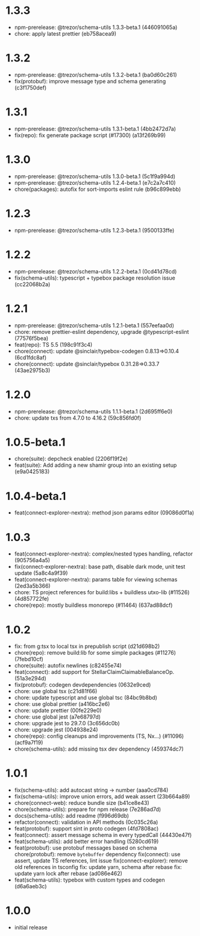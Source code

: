 # 1.3.3

- npm-prerelease: @trezor/schema-utils 1.3.3-beta.1 (446091065a)
- chore: apply latest prettier (eb758acea9)

# 1.3.2

- npm-prerelease: @trezor/schema-utils 1.3.2-beta.1 (ba0d60c261)
- fix(protobuf): improve message type and schema generating (c3f1750def)

# 1.3.1

- npm-prerelease: @trezor/schema-utils 1.3.1-beta.1 (4bb2472d7a)
- fix(repo): fix generate package script (#17300) (a13f269b99)

# 1.3.0

- npm-prerelease: @trezor/schema-utils 1.3.0-beta.1 (5c1f9a994d)
- npm-prerelease: @trezor/schema-utils 1.2.4-beta.1 (e7c2a7c410)
- chore(packages): autofix for sort-imports eslint rule (b96c899ebb)

# 1.2.3

- npm-prerelease: @trezor/schema-utils 1.2.3-beta.1 (9500133ffe)

# 1.2.2

- npm-prerelease: @trezor/schema-utils 1.2.2-beta.1 (0cd41d78cd)
- fix(schema-utils): typescript + typebox package resolution issue (cc22068b2a)

# 1.2.1

- npm-prerelease: @trezor/schema-utils 1.2.1-beta.1 (557eefaa0d)
- chore: remove prettier-eslint dependency, upgrade @typescript-eslint (77576f5bea)
- feat(repo): TS 5.5 (198c91f3c4)
- chore(connect): update @sinclair/typebox-codegen 0.8.13=>0.10.4 (6cd1fdc8af)
- chore(connect): update @sinclair/typebox 0.31.28=>0.33.7 (43ae2975b3)

# 1.2.0

- npm-prerelease: @trezor/schema-utils 1.1.1-beta.1 (2d695ff6e0)
- chore: update txs from 4.7.0 to 4.16.2 (59c856fd0f)

# 1.0.5-beta.1

- chore(suite): depcheck enabled (2206f19f2e)
- feat(suite): Add adding a new shamir group into an existing setup (e9a0425183)

# 1.0.4-beta.1

- feat(connect-explorer-nextra): method json params editor (09086d0f1a)

# 1.0.3

- feat(connect-explorer-nextra): complex/nested types handling, refactor (905756a4a5)
- fix(connect-explorer-nextra): base path, disable dark mode, unit test update (5a8c4a9f39)
- feat(connect-explorer-nextra): params table for viewing schemas (2ed3a5b366)
- chore: TS project references for build:libs + buildless utxo-lib (#11526) (4d857722fe)
- chore(repo): mostly buildless monorepo (#11464) (637ad88dcf)

# 1.0.2

- fix: from g:tsx to local tsx in prepublish script (d21d698b2)
- chore(repo): remove build:lib for some simple packages (#11276) (7febd10cf)
- chore(suite): autofix newlines (c82455e74)
- feat(connect): add support for StellarClaimClaimableBalanceOp. (51a3e294d)
- fix(protobuf): codegen devdependencies (0632e9ced)
- chore: use global tsx (c21d81f66)
- chore: update typescript and use global tsc (84bc9b8bd)
- chore: use global prettier (a416bc2e6)
- chore: update prettier (00fe229e0)
- chore: use global jest (a7e68797d)
- chore: upgrade jest to 29.7.0 (3c656dc0b)
- chore: upgrade jest (004938e24)
- chore(repo): config cleanups and improvements (TS, Nx...) (#11096) (acf9a7f19)
- chore(schema-utils): add missing tsx dev dependency (459374dc7)

# 1.0.1

- fix(schema-utils): add autocast string -> number (aaa0cd784)
- fix(schema-utils): improve union errors, add weak assert (23b664a89)
- chore(connect-web): reduce bundle size (b41ce8e43)
- chore(schema-utils): prepare for npm release (7e286ad7d)
- docs(schema-utils): add readme (f996d69db)
- refactor(connect): validation in API methods (0c035c26a)
- feat(protobuf): support sint in proto codegen (4fd7808ac)
- feat(connect): assert message schema in every typedCall (44430e47f)
- feat(schema-utils): add better error handling (5280cd619)
- feat(protobuf): use protobuf messages based on schema chore(protobuf): remove `bytebuffer` dependency fix(connect): use assert, update TS references, lint issue fix(connect-explorer): remove old references in tsconfig fix: update yarn, schema after rebase fix: update yarn lock after rebase (ad086e462)
- feat(schema-utils): typebox with custom types and codegen (d6a6aeb3c)

# 1.0.0

- initial release
